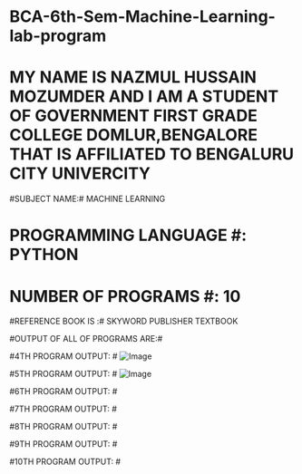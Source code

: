 # BCA-6th-Sem-Machine-Learning-lab-program #

# MY NAME IS NAZMUL HUSSAIN MOZUMDER AND I AM A STUDENT OF GOVERNMENT FIRST GRADE COLLEGE DOMLUR,BENGALORE THAT IS AFFILIATED TO BENGALURU CITY UNIVERCITY #

#SUBJECT NAME:# MACHINE LEARNING 

# PROGRAMMING LANGUAGE #: PYTHON

# NUMBER OF PROGRAMS #: 10

#REFERENCE BOOK IS :# SKYWORD PUBLISHER TEXTBOOK 

#OUTPUT OF ALL OF PROGRAMS ARE:#

#4TH PROGRAM OUTPUT: #
![Image](https://github.com/user-attachments/assets/09927f36-b704-4f8f-a1b4-751e6e607b23)




#5TH PROGRAM OUTPUT: #
![Image](https://github.com/user-attachments/assets/1e04a845-b53e-43ba-a001-c11c5273eee0)


#6TH PROGRAM OUTPUT: #


#7TH PROGRAM OUTPUT: #


#8TH PROGRAM OUTPUT: #


#9TH PROGRAM OUTPUT: #


#10TH PROGRAM OUTPUT: #


